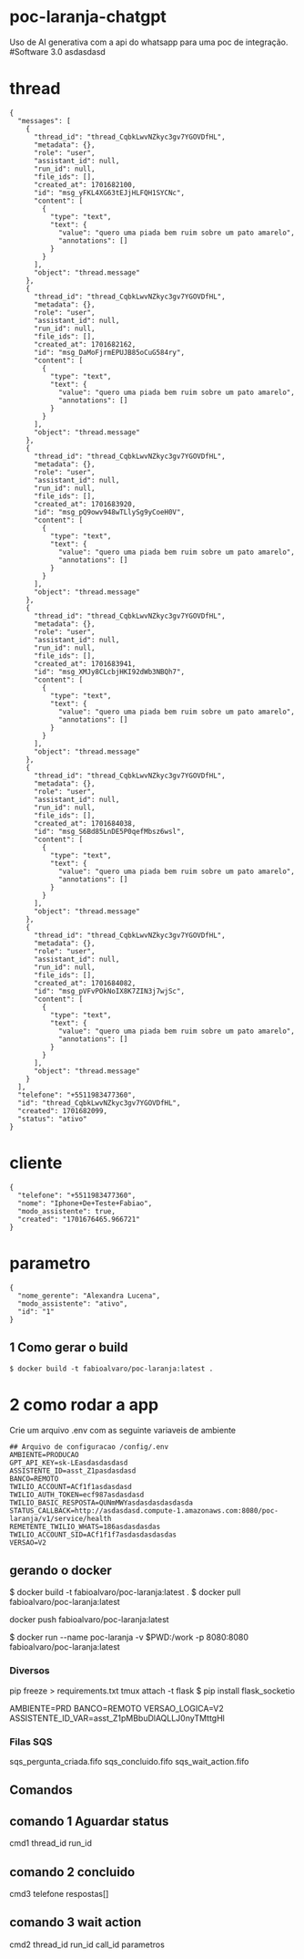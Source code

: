# poc-laranja-chatgpt
Uso de AI generativa com a api do whatsapp para uma poc de integração. #Software  3.0 asdasdasd

# thread
```
{
  "messages": [
    {
      "thread_id": "thread_CqbkLwvNZkyc3gv7YGOVDfHL",
      "metadata": {},
      "role": "user",
      "assistant_id": null,
      "run_id": null,
      "file_ids": [],
      "created_at": 1701682100,
      "id": "msg_yFKL4XG63tEJjHLFQH1SYCNc",
      "content": [
        {
          "type": "text",
          "text": {
            "value": "quero uma piada bem ruim sobre um pato amarelo",
            "annotations": []
          }
        }
      ],
      "object": "thread.message"
    },
    {
      "thread_id": "thread_CqbkLwvNZkyc3gv7YGOVDfHL",
      "metadata": {},
      "role": "user",
      "assistant_id": null,
      "run_id": null,
      "file_ids": [],
      "created_at": 1701682162,
      "id": "msg_DaMoFjrmEPUJB85oCuG584ry",
      "content": [
        {
          "type": "text",
          "text": {
            "value": "quero uma piada bem ruim sobre um pato amarelo",
            "annotations": []
          }
        }
      ],
      "object": "thread.message"
    },
    {
      "thread_id": "thread_CqbkLwvNZkyc3gv7YGOVDfHL",
      "metadata": {},
      "role": "user",
      "assistant_id": null,
      "run_id": null,
      "file_ids": [],
      "created_at": 1701683920,
      "id": "msg_pQ9owv948wTLlySg9yCoeH0V",
      "content": [
        {
          "type": "text",
          "text": {
            "value": "quero uma piada bem ruim sobre um pato amarelo",
            "annotations": []
          }
        }
      ],
      "object": "thread.message"
    },
    {
      "thread_id": "thread_CqbkLwvNZkyc3gv7YGOVDfHL",
      "metadata": {},
      "role": "user",
      "assistant_id": null,
      "run_id": null,
      "file_ids": [],
      "created_at": 1701683941,
      "id": "msg_XMJy8CLcbjHKI92dWb3NBQh7",
      "content": [
        {
          "type": "text",
          "text": {
            "value": "quero uma piada bem ruim sobre um pato amarelo",
            "annotations": []
          }
        }
      ],
      "object": "thread.message"
    },
    {
      "thread_id": "thread_CqbkLwvNZkyc3gv7YGOVDfHL",
      "metadata": {},
      "role": "user",
      "assistant_id": null,
      "run_id": null,
      "file_ids": [],
      "created_at": 1701684038,
      "id": "msg_S6Bd85LnDE5P0qefMbsz6wsl",
      "content": [
        {
          "type": "text",
          "text": {
            "value": "quero uma piada bem ruim sobre um pato amarelo",
            "annotations": []
          }
        }
      ],
      "object": "thread.message"
    },
    {
      "thread_id": "thread_CqbkLwvNZkyc3gv7YGOVDfHL",
      "metadata": {},
      "role": "user",
      "assistant_id": null,
      "run_id": null,
      "file_ids": [],
      "created_at": 1701684082,
      "id": "msg_pVFvPOkNoIX8K7ZIN3j7wjSc",
      "content": [
        {
          "type": "text",
          "text": {
            "value": "quero uma piada bem ruim sobre um pato amarelo",
            "annotations": []
          }
        }
      ],
      "object": "thread.message"
    }
  ],
  "telefone": "+5511983477360",
  "id": "thread_CqbkLwvNZkyc3gv7YGOVDfHL",
  "created": 1701682099,
  "status": "ativo"
}
```
# cliente
```
{
  "telefone": "+5511983477360",
  "nome": "Iphone+De+Teste+Fabiao",
  "modo_assistente": true,
  "created": "1701676465.966721"
}
```

# parametro
```
{
  "nome_gerente": "Alexandra Lucena",
  "modo_assistente": "ativo",
  "id": "1"
}
```
## 1 Como gerar o build
````
$ docker build -t fabioalvaro/poc-laranja:latest .
```````
# 2 como rodar a app

Crie um arquivo .env com as seguinte variaveis de ambiente

```
## Arquivo de configuracao /config/.env
AMBIENTE=PRODUCAO
GPT_API_KEY=sk-LEasdasdasdasd
ASSISTENTE_ID=asst_Z1pasdasdasd
BANCO=REMOTO
TWILIO_ACCOUNT=ACf1f1asdasdasd
TWILIO_AUTH_TOKEN=ecf987asdasdasd
TWILIO_BASIC_RESPOSTA=QUNmMWYasdasdasdasdasda
STATUS_CALLBACK=http://asdasdasd.compute-1.amazonaws.com:8080/poc-laranja/v1/service/health
REMETENTE_TWILIO_WHATS=186asdasdasdas
TWILIO_ACCOUNT_SID=ACf1f1f7asdasdasdasdas
VERSAO=V2
```


## gerando o docker
$ docker build -t fabioalvaro/poc-laranja:latest .
$ docker pull fabioalvaro/poc-laranja:latest

docker push fabioalvaro/poc-laranja:latest


$ docker run --name poc-laranja -v $PWD:/work -p 8080:8080 fabioalvaro/poc-laranja:latest 


### Diversos

pip freeze > requirements.txt
tmux attach -t flask
$ pip install flask_socketio

AMBIENTE=PRD
BANCO=REMOTO
VERSAO_LOGICA=V2
ASSISTENTE_ID_VAR=asst_Z1pMBbuDlAQLLJ0nyTMttgHl


### Filas SQS
sqs_pergunta_criada.fifo
sqs_concluido.fifo
sqs_wait_action.fifo


## Comandos

## comando 1 Aguardar status
cmd1
thread_id
run_id

## comando 2 concluido
cmd3
telefone
respostas[]


## comando 3 wait action
cmd2
thread_id
run_id
call_id
parametros

